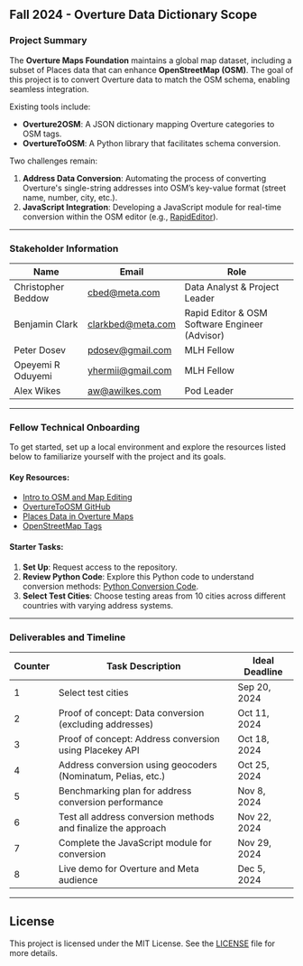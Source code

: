 ## **Fall 2024 - Overture Data Dictionary Scope**

### **Project Summary**
The **Overture Maps Foundation** maintains a global map dataset, including a subset of Places data that can enhance **OpenStreetMap (OSM)**. The goal of this project is to convert Overture data to match the OSM schema, enabling seamless integration.

Existing tools include:
- **Overture2OSM**: A JSON dictionary mapping Overture categories to OSM tags.
- **OvertureToOSM**: A Python library that facilitates schema conversion.

Two challenges remain:
1. **Address Data Conversion**: Automating the process of converting Overture's single-string addresses into OSM’s key-value format (street name, number, city, etc.).
2. **JavaScript Integration**: Developing a JavaScript module for real-time conversion within the OSM editor (e.g., [RapidEditor](https://rapideditor.org)).

---

### **Stakeholder Information**
| Name               | Email               | Role                                                    |
|--------------------|---------------------|---------------------------------------------------------|
| Christopher Beddow | cbed@meta.com       | Data Analyst & Project Leader                           |
| Benjamin Clark     | clarkbed@meta.com   | Rapid Editor & OSM Software Engineer (Advisor)          |
| Peter Dosev        | pdosev@gmail.com    | MLH Fellow                                              |
| Opeyemi R Oduyemi  | yhermii@gmail.com   | MLH Fellow                                              |
| Alex Wikes         | aw@awilkes.com      | Pod Leader                                              |

---

### **Fellow Technical Onboarding**

To get started, set up a local environment and explore the resources listed below to familiarize yourself with the project and its goals.

#### **Key Resources**:
- [Intro to OSM and Map Editing](https://www.youtube.com/watch?v=NQ7A6gztGfo)
- [OvertureToOSM GitHub](https://github.com/cbeddow/overture2osm)
- [Places Data in Overture Maps](https://docs.overturemaps.org/guides/places/)
- [OpenStreetMap Tags](https://wiki.openstreetmap.org/wiki/Tags)

#### **Starter Tasks**:
1. **Set Up**: Request access to the repository.
2. **Review Python Code**: Explore this Python code to understand conversion methods: [Python Conversion Code](https://gist.github.com/cbeddow/c5014f06456413a74348640b60f4fb7f).
3. **Select Test Cities**: Choose testing areas from 10 cities across different countries with varying address systems.

---

### **Deliverables and Timeline**

| Counter | Task Description                                              | Ideal Deadline    |
|---------|---------------------------------------------------------------|-------------------|
| 1       | Select test cities                                             | Sep 20, 2024      |
| 2       | Proof of concept: Data conversion (excluding addresses)        | Oct 11, 2024      |
| 3       | Proof of concept: Address conversion using Placekey API        | Oct 18, 2024      |
| 4       | Address conversion using geocoders (Nominatum, Pelias, etc.)   | Oct 25, 2024      |
| 5       | Benchmarking plan for address conversion performance           | Nov 8, 2024       |
| 6       | Test all address conversion methods and finalize the approach  | Nov 22, 2024      |
| 7       | Complete the JavaScript module for conversion                  | Nov 29, 2024      |
| 8       | Live demo for Overture and Meta audience                       | Dec 5, 2024       |

---

## License

This project is licensed under the MIT License. See the [LICENSE](./LICENSE) file for more details.
